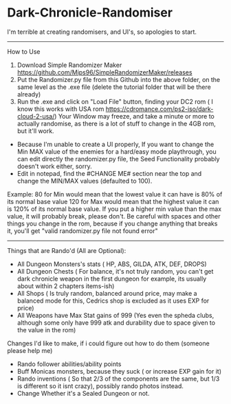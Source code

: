 # Dark-Chronicle-Randomiser

I'm terrible at creating randomisers, and UI's, so apologies to start.

--------------------------------
How to Use

1. Download Simple Randomizer Maker https://github.com/Mips96/SimpleRandomizerMaker/releases
2. Put the Randomizer.py file from this Github into the above folder, on the same level as the .exe file (delete the tutorial folder that will be there already)
3. Run the .exe and click on "Load File" button, finding your DC2 rom ( I know this works with USA rom https://cdromance.com/ps2-iso/dark-cloud-2-usa/)
   Your Window may freeze, and take a minute or more to actually randomise, as there is a lot of stuff to change in the 4GB rom, but it'll work.
   
* Because I'm unable to create a UI properly, If you want to change the Min MAX value of the enemies for a hard/easy mode playthrough, you can edit directly the randomizer.py file, the Seed Functionality probably doesn't work either, sorry.
* Edit in notepad, find the #CHANGE ME# section near the top and change the MIN/MAX values (defaulted to 100).

Example:
80 for Min would mean that the lowest value it can have is 80% of its normal base value
120 for Max would mean that the highest value it can is 120% of its normal base value.
If you put a higher min value than the max value, it will probably break, please don't.
Be careful with spaces and other things you change in the rom, because if you change anything that breaks it, you'll get "valid randomizer.py file not found error"

---------------------------------------

Things that are Rando'd (All are Optional):
* All Dungeon Monsters's stats ( HP, ABS, GILDA, ATK, DEF, DROPS)
* All Dungeon Chests ( For balance, it's not truly random, you can't get dark chronicle weapon in the first dungeon for example, its usually about within 2 chapters items-ish)
* All Shops ( Is truly random, balanced around price, may make a balanced mode for this, Cedrics shop is excluded as it uses EXP for price)
* All Weapons have Max Stat gains of 999 (Yes even the spheda clubs, although some only have 999 atk and durability due to space given to the value in the rom)

Changes I'd like to make, if i could figure out how to do them (someone please help me)
* Rando follower abilities/ability points
* Buff Monicas monsters, because they suck ( or increase EXP gain for it)
* Rando inventions ( So that 2/3 of the components are the same, but 1/3 is different so it isnt crazy), possibly rando photos instead.
* Change Whether it's a Sealed Dungeon or not.
